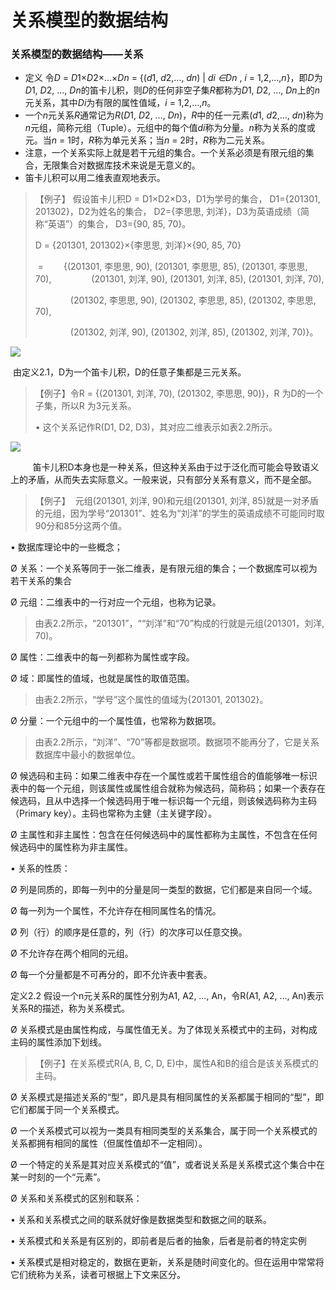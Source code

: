# 关系模型的数据结构

### 关系模型的数据结构——关系

+ 定义  令*D* = *D*1×*D*2×…×*Dn* = {(*d*1, *d*2,…, *dn*) | *di* *∈Dn* ,  *i* = 1,2,…,*n*}，即*D*为*D*1, *D*2, …, *Dn*的笛卡儿积，则*D*的任何非空子集*R*都称为*D*1, *D*2, …, *Dn*上的*n*元关系，其中*Di*为有限的属性值域，*i* = 1,2,…,*n*。
+ 一个*n*元关系*R*通常记为*R*(*D*1, *D*2, …, *Dn*)，*R*中的任一元素(*d*1, *d*2,…, *dn*)称为*n*元组，简称元组（Tuple）。元组中的每个值*di*称为分量。*n*称为关系的度或元。当*n* = 1时，*R*称为单元关系；当*n* = 2时，*R*称为二元关系。
+ 注意，一个关系实际上就是若干元组的集合。一个关系必须是有限元组的集合，无限集合对数据库技术来说是无意义的。
+ 笛卡儿积可以用二维表直观地表示。

> 【例子】  假设笛卡儿积D = D1×D2×D3，D1为学号的集合， D1={201301, 201302}，D2为姓名的集合， D2={李思思, 刘洋}，D3为英语成绩（简称“英语”）的集合， D3={90, 85, 70}。
>
> D = {201301, 201302}×{李思思, 刘洋}×{90, 85, 70}
>
> ​    = 　　{(201301, 李思思, 90), (201301, 李思思, 85), (201301, 李思思, 70),                                                       　　　　 (201301, 刘洋, 90), (201301, 刘洋, 85), (201301, 刘洋, 70),
>
>  　　　　(201302, 李思思, 90), (201302, 李思思, 85), (201302, 李思思, 70),
>
>  　　　　(201302, 刘洋, 90), (201302, 刘洋, 85), (201302, 刘洋, 70)}。

![](https://raw.githubusercontent.com/ZanderZhao/images/master/img2019/20191026001500.png)

 由定义2.1，D为一个笛卡儿积，D的任意子集都是三元关系。

> 【例子】令R = {(201301, 刘洋, 70), (201302, 李思思, 90)}，R 为D的一个子集，所以R 为3元关系。
>
> •         这个关系记作R(D1, D2, D3)，其对应二维表示如表2.2所示。

![](https://raw.githubusercontent.com/ZanderZhao/images/master/img2019/20191026001609.png)

         笛卡儿积D本身也是一种关系，但这种关系由于过于泛化而可能会导致语义上的矛盾，从而失去实际意义。一般来说，只有部分关系有意义，而不是全部。

> 【例子】  元组(201301, 刘洋, 90)和元组(201301, 刘洋, 85)就是一对矛盾的元组，因为学号“201301”、姓名为“刘洋”的学生的英语成绩不可能同时取90分和85分这两个值。





•         数据库理论中的一些概念；

Ø 关系：一个关系等同于一张二维表，是有限元组的集合；一个数据库可以视为若干关系的集合

Ø 元组：二维表中的一行对应一个元组，也称为记录。

> 由表2.2所示，“201301”，““刘洋”和“70”构成的行就是元组(201301，刘洋, 70)。

Ø 属性：二维表中的每一列都称为属性或字段。

Ø 域：即属性的值域，也就是属性的取值范围。

> 由表2.2所示，“学号”这个属性的值域为{201301, 201302}。

 

 

Ø 分量：一个元组中的一个属性值，也常称为数据项。

> 由表2.2所示，“刘洋”、“70”等都是数据项。数据项不能再分了，它是关系数据库中最小的数据单位。

Ø 候选码和主码：如果二维表中存在一个属性或若干属性组合的值能够唯一标识表中的每一个元组，则该属性或属性组合就称为候选码，简称码；如果一个表存在候选码，且从中选择一个候选码用于唯一标识每一个元组，则该候选码称为主码（Primary key）。主码也常称为主健（主关键字段）。

Ø 主属性和非主属性：包含在任何候选码中的属性都称为主属性，不包含在任何候选码中的属性称为非主属性。

 

 

•         关系的性质：

Ø 列是同质的，即每一列中的分量是同一类型的数据，它们都是来自同一个域。

Ø 每一列为一个属性，不允许存在相同属性名的情况。

Ø 列（行）的顺序是任意的，列（行）的次序可以任意交换。

Ø 不允许存在两个相同的元组。

Ø 每一个分量都是不可再分的，即不允许表中套表。

 

 

 定义2.2   假设一个n元关系R的属性分别为A1, A2, …, An，令R(A1, A2, …, An)表示关系R的描述，称为关系模式。

Ø  关系模式是由属性构成，与属性值无关。为了体现关系模式中的主码，对构成主码的属性添加下划线。

> 【例子】在关系模式R(A, B, C, D, E)中，属性A和B的组合是该关系模式的主码。

Ø  关系模式是描述关系的“型”，即凡是具有相同属性的关系都属于相同的“型”，即它们都属于同一个关系模式。

Ø  一个关系模式可以视为一类具有相同类型的关系集合，属于同一个关系模式的关系都拥有相同的属性（但属性值却不一定相同）。

Ø  一个特定的关系是其对应关系模式的“值”，或者说关系是关系模式这个集合中在某一时刻的一个“元素”。

 

 

Ø  关系和关系模式的区别和联系：

•            关系和关系模式之间的联系就好像是数据类型和数据之间的联系。

•            关系模式和关系是有区别的，即前者是后者的抽象，后者是前者的特定实例

•            关系模式是相对稳定的，数据在更新，关系是随时间变化的。但在运用中常常将它们统称为关系，读者可根据上下文来区分。

 

 

 

























